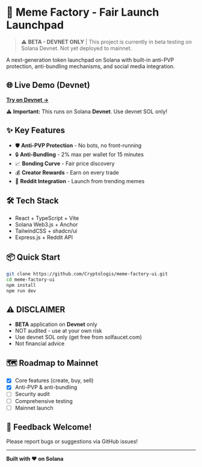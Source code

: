# 🚀 Meme Factory - Fair Launch Launchpad

> ⚠️ **BETA - DEVNET ONLY** | This project is currently in beta testing on Solana Devnet. Not yet deployed to mainnet.

A next-generation token launchpad on Solana with built-in anti-PVP protection, anti-bundling mechanisms, and social media integration.

## 🌐 Live Demo (Devnet)

**[Try on Devnet →](https://meme-factory-ui.vercel.app)**

⚠️ **Important:** This runs on Solana **Devnet**. Use devnet SOL only!

## ✨ Key Features

- 🛡️ **Anti-PVP Protection** - No bots, no front-running
- 🔒 **Anti-Bundling** - 2% max per wallet for 15 minutes
- 📈 **Bonding Curve** - Fair price discovery
- 💰 **Creator Rewards** - Earn on every trade
- 🎯 **Reddit Integration** - Launch from trending memes

## 🛠️ Tech Stack

- React + TypeScript + Vite
- Solana Web3.js + Anchor
- TailwindCSS + shadcn/ui
- Express.js + Reddit API

## 📦 Quick Start
```bash
git clone https://github.com/Cryptologis/meme-factory-ui.git
cd meme-factory-ui
npm install
npm run dev
```

## ⚠️ DISCLAIMER

- **BETA** application on **Devnet** only
- NOT audited - use at your own risk
- Use devnet SOL only (get free from solfaucet.com)
- Not financial advice

## 🗺️ Roadmap to Mainnet

- [x] Core features (create, buy, sell)
- [x] Anti-PVP & anti-bundling
- [ ] Security audit
- [ ] Comprehensive testing
- [ ] Mainnet launch

## 💬 Feedback Welcome!

Please report bugs or suggestions via GitHub issues!

---

**Built with ❤️ on Solana**
